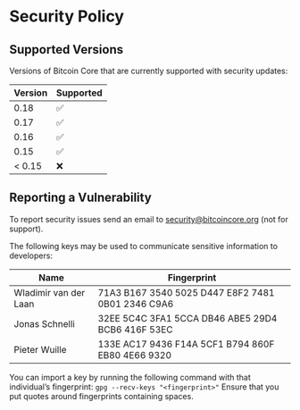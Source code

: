 # Security Policy

## Supported Versions

Versions of Bitcoin Core that are currently supported with security updates:

| Version | Supported          |
| ------- | ------------------ |
| 0.18    | :white_check_mark: |
| 0.17    | :white_check_mark: |
| 0.16    | :white_check_mark: |
| 0.15    | :white_check_mark: |
| < 0.15  | :x:                |

## Reporting a Vulnerability

To report security issues send an email to security@bitcoincore.org (not for support).

The following keys may be used to communicate sensitive information to developers:

| Name | Fingerprint |
|------|-------------|
| Wladimir van der Laan | 71A3 B167 3540 5025 D447  E8F2 7481 0B01 2346 C9A6 |
| Jonas Schnelli | 32EE 5C4C 3FA1 5CCA DB46  ABE5 29D4 BCB6 416F 53EC |
| Pieter Wuille | 133E AC17 9436 F14A 5CF1  B794 860F EB80 4E66 9320 |

You can import a key by running the following command with that individual’s fingerprint: `gpg --recv-keys "<fingerprint>"` Ensure that you put quotes around fingerprints containing spaces.
